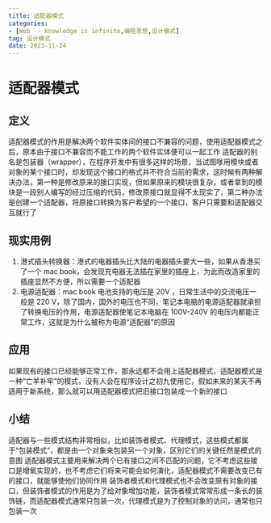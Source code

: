 ```yaml
---
title: 适配器模式
categories: 
- [Web -- Knowledge is infinite,编程思想,设计模式]
tag: 设计模式
date: 2023-11-24
---
```

# 适配器模式
## 定义
适配器模式的作用是解决两个软件实体间的接口不兼容的问题，使用适配器模式之后，原本由于接口不兼容而不能工作的两个软件实体便可以一起工作
适配器的别名是包装器（wrapper），在程序开发中有很多这样的场景，当试图嗲用模块或者对象的某个接口时，却发现这个接口的格式并不符合当前的需求，这时候有两种解决办法，第一种是修改原来的接口实现，但如果原来的模块很复杂，或者拿到的模块是一段别人编写的经过压缩的代码，修改原接口就显得不太现实了，第二种办法是创建一个适配器，将原接口转换为客户希望的一个接口，客户只需要和适配器交互就行了
## 现实用例

1. 港式插头转换器：港式的电器插头比大陆的电器插头要大一些，如果从香港买了一个 mac book，会发现充电器无法插在家里的插座上，为此而改造家里的插座显然不方便，所以需要一个适配器
2. 电源适配器：mac book 电池支持的电压是 20V ，日常生活中的交流电压一般是 220 V，除了国内，国外的电压也不同，笔记本电脑的电源适配器就承担了转换电压的作用，电源适配器使笔记本电脑在 100V-240V 的电压内都能正常工作，这就是为什么被称为电源“适配器”的原因
## 应用
如果现有的接口已经能够正常工作，那永远都不会用上适配器模式，适配器模式是一种“亡羊补牢”的模式，没有人会在程序设计之初九使用它，假如未来的某天不再适用于新系统，那么就可以用适配器模式把旧接口包装成一个新的接口
## 小结
适配器与一些模式结构非常相似，比如装饰者模式、代理模式，这些模式都属于“包装模式”，都是由一个对象来包装另一个对象，区别它们的关键任然是模式的意图
适配器模式主要用来解决两个已有接口之间不匹配的问题，它不考虑这些接口是增氧实现的，也不考虑它们将来可能会如何演化，适配器模式不需要改变已有的接口，就能够使他们协同作用
装饰者模式和代理模式也不会改变原有对象的接口，但装饰者模式的作用是为了给对象增加功能，装饰者模式常常形成一条长的装饰链，而适配器模式通常只包装一次，代理模式是为了控制对象的访问，通常也只包装一次
